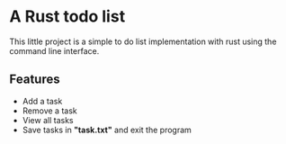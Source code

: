 # A Rust todo list

This little project is a simple to do list implementation with rust using the command line interface.

## Features

- Add a task
- Remove a task
- View all tasks
- Save tasks in **"task.txt"** and exit the program
